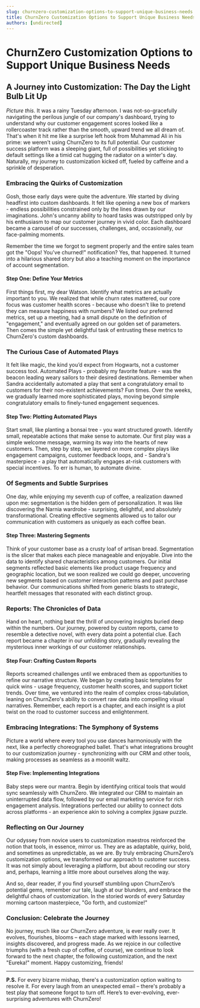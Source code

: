 ```yaml
---
slug: churnzero-customization-options-to-support-unique-business-needs
title: ChurnZero Customization Options to Support Unique Business Needs
authors: [undirected]
---
```



# ChurnZero Customization Options to Support Unique Business Needs

## A Journey into Customization: The Day the Light Bulb Lit Up

*Picture this.* It was a rainy Tuesday afternoon. I was not-so-gracefully navigating the perilous jungle of our company's dashboard, trying to understand why our customer engagement scores looked like a rollercoaster track rather than the smooth, upward trend we all dream of. That's when it hit me like a surprise left hook from Muhammad Ali in his prime: we weren't using ChurnZero to its full potential. Our customer success platform was a sleeping giant, full of possibilities yet sticking to default settings like a timid cat hugging the radiator on a winter's day. Naturally, my journey to customization kicked off, fueled by caffeine and a sprinkle of desperation.

### Embracing the Quirks of Customization

Gosh, those early days were quite the adventure. We started by diving headfirst into custom dashboards. It felt like opening a new box of markers - endless possibilities constrained only by the lines drawn by our imaginations. John's uncanny ability to hoard tasks was outstripped only by his enthusiasm to map our customer journey in vivid color. Each dashboard became a carousel of our successes, challenges, and, occasionally, our face-palming moments. 

Remember the time we forgot to segment properly and the entire sales team got the "Oops! You've churned!" notification? Yes, that happened. It turned into a hilarious shared story but also a teaching moment on the importance of account segmentation.

#### Step One: Define Your Metrics

First things first, my dear Watson. Identify what metrics are actually important to you. We realized that while churn rates mattered, our core focus was customer health scores - because who doesn't like to pretend they can measure happiness with numbers? We listed our preferred metrics, set up a meeting, had a small dispute on the definition of "engagement," and eventually agreed on our golden set of parameters. Then comes the simple yet delightful task of entrusting these metrics to ChurnZero's custom dashboards.

### The Curious Case of Automated Plays

It felt like magic, the kind you’d expect from Hogwarts, not a customer success tool. Automated Plays - probably my favorite feature - was the beacon leading weary sailors to their desired destinations. Remember when Sandra accidentally automated a play that sent a congratulatory email to customers for their non-existent achievements? Fun times. Over the weeks, we gradually learned more sophisticated plays, moving beyond simple congratulatory emails to finely-tuned engagement sequences.

#### Step Two: Plotting Automated Plays

Start small, like planting a bonsai tree - you want structured growth. Identify small, repeatable actions that make sense to automate. Our first play was a simple welcome message, warming its way into the hearts of new customers. Then, step by step, we layered on more complex plays like engagement campaigns, customer feedback loops, and - Sandra's masterpiece - a play that automatically engages at-risk customers with special incentives. To err is human, to automate divine.

### Of Segments and Subtle Surprises

One day, while enjoying my seventh cup of coffee, a realization dawned upon me: segmentation is the hidden gem of personalization. It was like discovering the Narnia wardrobe - surprising, delightful, and absolutely transformational. Creating effective segments allowed us to tailor our communication with customers as uniquely as each coffee bean.

#### Step Three: Mastering Segments

Think of your customer base as a crusty loaf of artisan bread. Segmentation is the slicer that makes each piece manageable and enjoyable. Dive into the data to identify shared characteristics among customers. Our initial segments reflected basic elements like product usage frequency and geographic location, but we soon realized we could go deeper, uncovering new segments based on customer interaction patterns and past purchase behavior. Our communications shifted from generic blasts to strategic, heartfelt messages that resonated with each distinct group.

### Reports: The Chronicles of Data

Hand on heart, nothing beat the thrill of uncovering insights buried deep within the numbers. Our journey, powered by custom reports, came to resemble a detective novel, with every data point a potential clue. Each report became a chapter in our unfolding story, gradually revealing the mysterious inner workings of our customer relationships.

#### Step Four: Crafting Custom Reports

Reports screamed challenges until we embraced them as opportunities to refine our narrative structure. We began by creating basic templates for quick wins - usage frequency, customer health scores, and support ticket trends. Over time, we ventured into the realm of complex cross-tabulation, leaning on ChurnZero's ability to convert raw data into compelling visual narratives. Remember, each report is a chapter, and each insight is a plot twist on the road to customer success and enlightenment.

### Embracing Integrations: The Symphony of Systems

Picture a world where every tool you use dances harmoniously with the next, like a perfectly choreographed ballet. That's what integrations brought to our customization journey - synchronizing with our CRM and other tools, making processes as seamless as a moonlit waltz. 

#### Step Five: Implementing Integrations

Baby steps were our mantra. Begin by identifying critical tools that would sync seamlessly with ChurnZero. We integrated our CRM to maintain an uninterrupted data flow, followed by our email marketing service for rich engagement analysis. Integrations perfected our ability to connect dots across platforms - an experience akin to solving a complex jigsaw puzzle.

### Reflecting on Our Journey

Our odyssey from novice users to customization maestros reinforced the notion that tools, in essence, mirror us. They are as adaptable, quirky, bold, and sometimes as unpredictable, as we are. By truly embracing ChurnZero’s customization options, we transformed our approach to customer success. It was not simply about leveraging a platform, but about recoding our story and, perhaps, learning a little more about ourselves along the way.

And so, dear reader, if you find yourself stumbling upon ChurnZero’s potential gems, remember our tale, laugh at our blunders, and embrace the delightful chaos of customization. In the storied words of every Saturday morning cartoon masterpiece, "Go forth, and customize!"

### Conclusion: Celebrate the Journey

No journey, much like our ChurnZero adventure, is ever really over. It evolves, flourishes, blooms – each stage marked with lessons learned, insights discovered, and progress made. As we rejoice in our collective triumphs (with a fresh cup of coffee, of course), we continue to look forward to the next chapter, the following customization, and the next "Eureka!" moment. Happy customizing, friends!

---
**P.S.** For every bizarre mishap, there's a customization option waiting to resolve it. For every laugh from an unexpected email – there's probably a test play that someone forgot to turn off. Here’s to ever-evolving, ever-surprising adventures with ChurnZero!